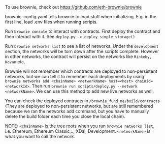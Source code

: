 To use brownie, check out https://github.com/eth-brownie/brownie

brownie-config.yaml tells brownie to load stuff when initializing. E.g. in the first line, load .env files when running scripts.

Run `brownie console` to interact with contracts. First deploy the contract and then interact with it. See `deploy.py -> deploy_simple_storage()`

Run `brownie networks list` to see a list of networks. Under the `development` section, the networks will be torn down after the scripts complete. 
However in other networks, the contract will persist on the networks like `Rinkeby, Kovan` etc.

Brownie will not remember which contracts are deployed to non-persistent networks, but we can tell it to remember each deployments by using `brownie networks add <chainName> <networkName> host=<host> chainid=<networkId>`. Then run `brownie run scripts/deploy.py --network <networkName>`. We can use this method to add new live networks as well.

You can check the deployed contracts in `/brownie_fund_me/build/contracts` (They are deployed to non-persistent networks, but are still remembered because we ran the networks add command, but you have to manually delete the build folder each time you close the local chain).

NOTE: `<chainName>` is the tree roots when you run `brownie networks list`, i.e. Ethereum, Ethereum Classic,.., XDai, Development. `<networkName>` is what you want to call the network.

